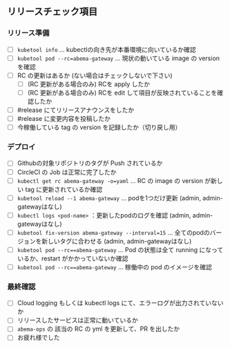 ## リリースチェック項目

### リリース準備

- [ ] `kubetool info` ... kubectlの向き先が本番環境に向いているか確認
- [ ] `kubetool pod --rc=abema-gateway` ... 現状の動いている image の version を確認
- [ ] RC の更新はあるか (ない場合はチェックしないで下さい)
    - [ ] (RC 更新がある場合のみ) RCを apply したか
    - [ ] (RC 更新がある場合のみ) RCを edit して項目が反映されていることを確認したか
- [ ] #release にてリリースアナウンスをしたか
- [ ] #release に変更内容を投稿したか
- [ ] 今稼働している tag の version を記録したか（切り戻し用）

### デプロイ

- [ ] Githubの対象リポジトリのタグが Push されているか
- [ ] CircleCI の Job は正常に完了したか
- [ ] `kubectl get rc abema-gateway -o=yaml` ... RC の image の version が新しい tag に更新されているか確認
- [ ] `kubetool reload --1 abema-gateway` ... podを1つだけ更新 (admin, admin-gatewayはなし)
- [ ] `kubectl logs <pod-name>` ：更新したpodのログを確認 (admin, admin-gatewayはなし)
- [ ] `kubetool fix-version abema-gateway --interval=15` ... 全てのpodのバージョンを新しいタグに合わせる (admin, admin-gatewayはなし)
- [ ] `kubetool pod --rc==abema-gateway` ... Pod の状態は全て running になっているか、restart がかかっていないか確認
- [ ] `kubetool pod --rc==abema-gateway` ... 稼働中の pod のイメージを確認

### 最終確認

- [ ] Cloud logging もしくは kubectl logs にて、エラーログが出力されていないか
- [ ] リリースしたサービスは正常に動いているか
- [ ] `abema-ops` の 該当の RC の yml を更新して、PR を出したか
- [ ]  お疲れ様でした
